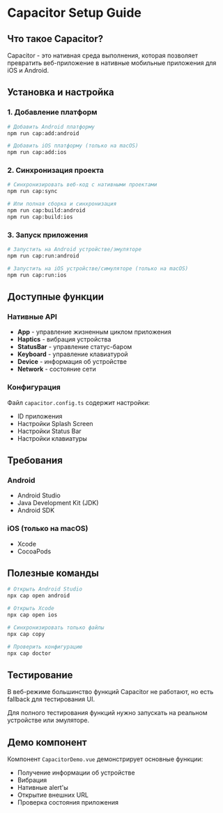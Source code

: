 # Capacitor Setup Guide

## Что такое Capacitor?

Capacitor - это нативная среда выполнения, которая позволяет превратить веб-приложение в нативные мобильные приложения для iOS и Android.

## Установка и настройка

### 1. Добавление платформ

```bash
# Добавить Android платформу
npm run cap:add:android

# Добавить iOS платформу (только на macOS)
npm run cap:add:ios
```

### 2. Синхронизация проекта

```bash
# Синхронизировать веб-код с нативными проектами
npm run cap:sync

# Или полная сборка и синхронизация
npm run cap:build:android
npm run cap:build:ios
```

### 3. Запуск приложения

```bash
# Запустить на Android устройстве/эмуляторе
npm run cap:run:android

# Запустить на iOS устройстве/симуляторе (только на macOS)
npm run cap:run:ios
```

## Доступные функции

### Нативные API
- **App** - управление жизненным циклом приложения
- **Haptics** - вибрация устройства
- **StatusBar** - управление статус-баром
- **Keyboard** - управление клавиатурой
- **Device** - информация об устройстве
- **Network** - состояние сети

### Конфигурация

Файл `capacitor.config.ts` содержит настройки:
- ID приложения
- Настройки Splash Screen
- Настройки Status Bar
- Настройки клавиатуры

## Требования

### Android
- Android Studio
- Java Development Kit (JDK)
- Android SDK

### iOS (только на macOS)
- Xcode
- CocoaPods

## Полезные команды

```bash
# Открыть Android Studio
npx cap open android

# Открыть Xcode
npx cap open ios

# Синхронизировать только файлы
npx cap copy

# Проверить конфигурацию
npx cap doctor
```

## Тестирование

В веб-режиме большинство функций Capacitor не работают, но есть fallback для тестирования UI.

Для полного тестирования функций нужно запускать на реальном устройстве или эмуляторе.

## Демо компонент

Компонент `CapacitorDemo.vue` демонстрирует основные функции:
- Получение информации об устройстве
- Вибрация
- Нативные alert'ы
- Открытие внешних URL
- Проверка состояния приложения
